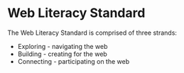 Web Literacy Standard
=====================

The Web Literacy Standard is comprised of three strands:

* Exploring - navigating the web
* Building - creating for the web
* Connecting - participating on the web
